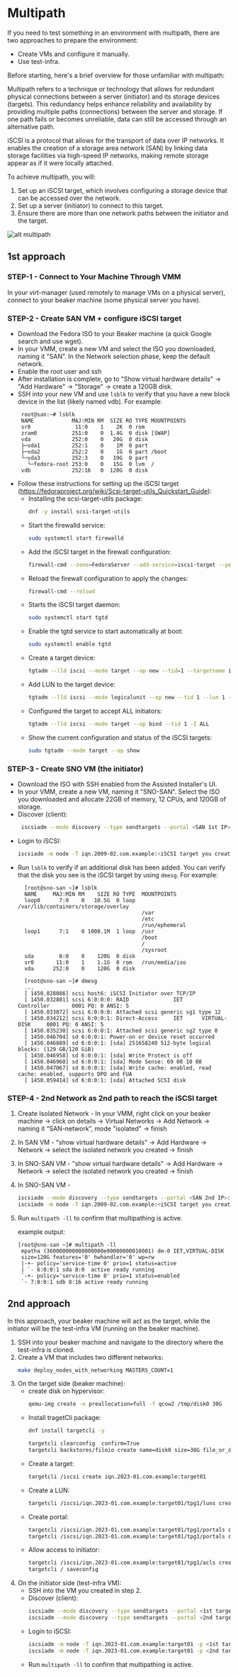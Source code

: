 # Multipath
If you need to test something in an environment with multipath, there are two approaches to prepare the environment:

- Create VMs and configure it manually.
- Use test-infra.

Before starting, here's a brief overview for those unfamiliar with multipath:

Multipath refers to a technique or technology that allows for redundant physical connections between a server (initiator) and its storage devices (targets). This redundancy helps enhance reliability and availability by providing multiple paths (connections) between the server and storage. If one path fails or becomes unreliable, data can still be accessed through an alternative path.

iSCSI is a protocol that allows for the transport of data over IP networks. It enables the creation of a storage area network (SAN) by linking data storage facilities via high-speed IP networks, making remote storage appear as if it were locally attached.

To achieve multipath, you will:

1. Set up an iSCSI target, which involves configuring a storage device that can be accessed over the network.
2. Set up a server (initiator) to connect to this target.
3. Ensure there are more than one network paths between the initiator and the target.

![alt multipath](multipath.png)

## 1st approach

### STEP-1 - Connect to Your Machine Through VMM
In your virt-manager (used remotely to manage VMs on a physical server), connect to your beaker machine (some physical server you have).

### STEP-2 - Create SAN VM + configure iSCSI target

- Download the Fedora ISO to your Beaker machine (a quick Google search and use wget).
- In your VMM, create a new VM and select the ISO you downloaded, naming it "SAN". In the Network selection phase, keep the default network.
- Enable the root user and ssh
- After installation is complete, go to "Show virtual hardware details" -> "Add Hardware" -> "Storage" -> create a 120GB disk.
- SSH into your new VM and use `lsblk` to verify that you have a new block device in the list (likely named vdb). For example:
   ```
    root@san:~# lsblk
    NAME            MAJ:MIN RM  SIZE RO TYPE MOUNTPOINTS
    sr0              11:0    1    2K  0 rom  
    zram0           251:0    0  1.4G  0 disk [SWAP]
    vda             252:0    0   20G  0 disk 
    ├─vda1          252:1    0    1M  0 part 
    ├─vda2          252:2    0    1G  0 part /boot
    └─vda3          252:3    0   19G  0 part 
      └─fedora-root 253:0    0   15G  0 lvm  /
    vdb             252:16   0  120G  0 disk 
   ```
- Follow these instructions for setting up the iSCSI target (https://fedoraproject.org/wiki/Scsi-target-utils_Quickstart_Guide):
    - Installing the scsi-target-utils package:
      ```bash
      dnf -y install scsi-target-utils
      ```
    - Start the firewalld service:
      ```bash
      sudo systemctl start firewalld
      ```
    - Add the iSCSI target in the firewall configuration:
      ```bash
      firewall-cmd --zone=FedoraServer --add-service=iscsi-target --permanent
      ```
    - Reload the firewall configuration to apply the changes:
      ```bash
      firewall-cmd --reload
      ```
    - Starts the iSCSI target daemon:
      ```bash
      sudo systemctl start tgtd
      ```
    - Enable the tgtd service to start automatically at boot:
      ```bash
      sudo systemctl enable tgtd
      ```
    - Create a target device:
      ```bash
      tgtadm --lld iscsi --mode target --op new --tid=1 --targetname iqn.2009-02.com.example:<any name you want>
      ```
    - Add LUN to the target device:
      ```bash
      tgtadm --lld iscsi --mode logicalunit --op new --tid 1 --lun 1 -b /dev/vdb
      ```
    - Configured the target to accept ALL initiators:
      ```bash
      tgtadm --lld iscsi --mode target --op bind --tid 1 -I ALL
      ```
    - Show the current configuration and status of the iSCSI targets:
      ```bash
      sudo tgtadm --mode target --op show
      ```

### STEP-3 - Create SNO VM (the initiator)

- Download the ISO with SSH enabled from the Assisted Installer's UI.
- In your VMM, create a new VM, naming it "SNO-SAN". Select the ISO you downloaded and allocate 22GB of memory, 12 CPUs, and 120GB of storage.
- Discover (client):
   ```bash
    iscsiadm --mode discovery --type sendtargets --portal <SAN 1st IP>:3260
   ```
-  Login to iSCSI:
   ```bash
   iscsiadm -m node -T iqn.2009-02.com.example:<iSCSI target you created in SAN> -p <SAN 1st IP>:3260 -l
   ```
- Run `lsblk` to verify if an additional disk has been added. You can verify that the disk you see is the iSCSI target by using `dmesg`. For example:
  ```
    [root@sno-san ~]# lsblk
    NAME     MAJ:MIN RM    SIZE RO TYPE  MOUNTPOINTS
    loop0      7:0    0   10.5G  0 loop  /var/lib/containers/storage/overlay
                                         /var
                                         /etc
                                         /run/ephemeral
    loop1      7:1    0 1008.1M  1 loop  /usr
                                         /boot
                                         /
                                         /sysroot
    sda        8:0    0    120G  0 disk  
    sr0       11:0    1    1.1G  0 rom   /run/media/iso
    vda      252:0    0    120G  0 disk

    [root@sno-san ~]# dmesg
    ...
    [ 1450.028086] scsi host6: iSCSI Initiator over TCP/IP
    [ 1450.032801] scsi 6:0:0:0: RAID              IET      Controller       0001 PQ: 0 ANSI: 5
    [ 1450.033872] scsi 6:0:0:0: Attached scsi generic sg1 type 12
    [ 1450.034212] scsi 6:0:0:1: Direct-Access     IET      VIRTUAL-DISK     0001 PQ: 0 ANSI: 5
    [ 1450.035230] scsi 6:0:0:1: Attached scsi generic sg2 type 0
    [ 1450.046704] sd 6:0:0:1: Power-on or device reset occurred
    [ 1450.046889] sd 6:0:0:1: [sda] 251658240 512-byte logical blocks: (129 GB/120 GiB)
    [ 1450.046958] sd 6:0:0:1: [sda] Write Protect is off
    [ 1450.046960] sd 6:0:0:1: [sda] Mode Sense: 69 00 10 08
    [ 1450.047067] sd 6:0:0:1: [sda] Write cache: enabled, read cache: enabled, supports DPO and FUA
    [ 1450.059414] sd 6:0:0:1: [sda] Attached SCSI disk
    ```

### STEP-4 - 2nd Network as 2nd path to reach the iSCSI target

1. Create Isolated Network - In your VMM, right click on your beaker machine -> click on details -> Virtual Networks -> Add Network -> naming it “SAN-network”, mode "isolated" -> finish
2. In SAN VM - "show virtual hardware details" -> Add Hardware -> Network -> select the isolated network you created -> finish
3. In SNO-SAN VM - "show virtual hardware details" -> Add Hardware -> Network -> select the isolated network you created -> finish
4. In SNO-SAN VM -
    ```bash
    iscsiadm --mode discovery --type sendtargets --portal <SAN 2nd IP>:3260
    iscsiadm -m node -T iqn.2009-02.com.example:<iSCSI target you created in SAN> -p <SAN 2nd IP>:3260 -l
    ```
5. Run `multipath -ll` to confirm that multipathing is active.

    example output:
   ```
   [root@sno-san ~]# multipath -ll
    mpatha (360000000000000000e00000000010001) dm-0 IET,VIRTUAL-DISK
    size=120G features='0' hwhandler='0' wp=rw
    |-+- policy='service-time 0' prio=1 status=active
    | `- 6:0:0:1 sda 8:0  active ready running
    `-+- policy='service-time 0' prio=1 status=enabled
    `- 7:0:0:1 sdb 8:16 active ready running
    ```

## 2nd approach

In this approach, your beaker machine will act as the target, while the initiator will be the test-infra VM (running on the beaker machine).

1. SSH into your beaker machine and navigate to the directory where the test-infra is cloned.
2. Create a VM that includes two different networks:
   ```bash
   make deploy_nodes_with_networking MASTERS_COUNT=1
   ```
3. On the target side (beaker machine):
   - create disk on hypervisor:
     ```bash
     qemu-img create -o preallocation=full -f qcow2 /tmp/disk0 30G
     ```
   - Install tragetCli package:
     ```bash
     dnf install targetcli -y
     ```
     ```bash
     targetcli clearconfig  confirm=True
     targetcli backstores/fileio create name=disk0 size=30G file_or_dev=/tmp/disk0
      ```
   - Create a target:
     ```bash
     targetcli /iscsi create iqn.2023-01.com.example:target01
     ```
   - Create a LUN:
     ```bash
     targetcli /iscsi/iqn.2023-01.com.example:target01/tpg1/luns create /backstores/fileio/disk0
     ```
   - Create portal:
     ```bash
     targetcli /iscsi/iqn.2023-01.com.example:target01/tpg1/portals create <1st target IP>
     targetcli /iscsi/iqn.2023-01.com.example:target01/tpg1/portals create <2nd target IP>
     ```
   - Allow access to initiator:
     ```bash
     targetcli /iscsi/iqn.2023-01.com.example:target01/tpg1/acls create iqn.1994-05.com.redhat:e1c30923a3a
     targetcli / saveconfig
     ```
4. On the initiator side (test-infra VM):
   - SSH into the VM you created in step 2.
   - Discover (client):
     ```bash
     iscsiadm --mode discovery --type sendtargets --portal <1st target IP>
     iscsiadm --mode discovery --type sendtargets --portal <2nd target IP>
     ```
   - Login to iSCSI:
     ```bash
     iscsiadm -m node -T iqn.2023-01.com.example:target01 -p <1st target IP>:3260 -l
     iscsiadm -m node -T iqn.2023-01.com.example:target01 -p <2nd target IP>:3260 -l
     ```
   - Run `multipath -ll` to confirm that multipathing is active.